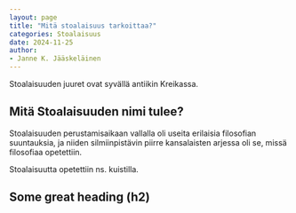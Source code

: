 ```yaml
---
layout: page
title: "Mitä stoalaisuus tarkoittaa?"
categories: Stoalaisuus
date: 2024-11-25
author:
- Janne K. Jääskeläinen
---
```

Stoalaisuuden juuret ovat syvällä antiikin Kreikassa. 

## Mitä Stoalaisuuden nimi tulee?
Stoalaisuuden perustamisaikaan vallalla oli useita erilaisia filosofian suuntauksia, ja niiden silmiinpistävin piirre kansalaisten arjessa oli se, missä filosofiaa opetettiin. 

Stoalaisuutta opetettiin ns. kuistilla. 

## Some great heading (h2)

